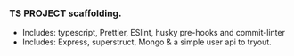 ### TS PROJECT scaffolding.

- Includes: typescript, Prettier, ESlint, husky pre-hooks and commit-linter
- Includes: Express, superstruct, Mongo & a simple user api to tryout.
